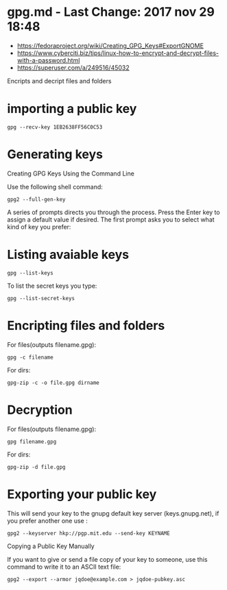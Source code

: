 # gpg.md - Last Change: 2017 nov 29 18:48
+ https://fedoraproject.org/wiki/Creating_GPG_Keys#ExportGNOME
+ https://www.cyberciti.biz/tips/linux-how-to-encrypt-and-decrypt-files-with-a-password.html
+ https://superuser.com/a/249516/45032

Encripts and decript files and folders

# importing a public key

    gpg --recv-key 1EB2638FF56C0C53

# Generating keys
Creating GPG Keys Using the Command Line

Use the following shell command:

    gpg2 --full-gen-key

A series of prompts directs you through the process. Press the Enter key to
assign a default value if desired. The first prompt asks you to select what
kind of key you prefer:

# Listing avaiable keys

    gpg --list-keys

To list the secret keys you type:

    gpg --list-secret-keys

# Encripting files and folders
For files(outputs filename.gpg):

    gpg -c filename

For dirs:

    gpg-zip -c -o file.gpg dirname

# Decryption

For files(outputs filename.gpg):

    gpg filename.gpg

For dirs:

    gpg-zip -d file.gpg

# Exporting your public key
This will send your key to the gnupg default key server (keys.gnupg.net), if
you prefer another one use :

    gpg2 --keyserver hkp://pgp.mit.edu --send-key KEYNAME

Copying a Public Key Manually

If you want to give or send a file copy of your key to someone, use this command to write it to an ASCII text file:

    gpg2 --export --armor jqdoe@example.com > jqdoe-pubkey.asc


